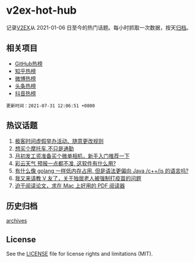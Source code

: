 # v2ex-hot-hub

 记录[V2EX](https://www.v2ex.com/)从 2021-01-06 日至今的热门话题。每小时抓取一次数据，按天[归档](archives)。
 
 ## 相关项目

- [GitHub热榜](https://github.com/lonnyzhang423/github-hot-hub)
- [知乎热榜](https://github.com/lonnyzhang423/zhihu-hot-hub)
- [微博热榜](https://github.com/lonnyzhang423/weibo-hot-hub)
- [头条热榜](https://github.com/lonnyzhang423/toutiao-hot-hub)
- [抖音热榜](https://github.com/lonnyzhang423/douyin-hot-hub)


 `更新时间：2021-07-31 12:06:51 +0800`

## 热议话题

1. [极客时间虚假举办活动、随意更改规则](https://www.v2ex.com/t/792714)
1. [想买个摩托车,不只是通勤](https://www.v2ex.com/t/792665)
1. [月初发工资准备买个微单相机，新手入门推荐一下](https://www.v2ex.com/t/792696)
1. [彩云天气 预报一点都不准, 这软件有什么用?](https://www.v2ex.com/t/792669)
1. [有什么像 golang 一样低内存占用, 但是语法更偏向 Java /c++/js 的语言吗?](https://www.v2ex.com/t/792668)
1. [我又来请教 V 友了，关于独居老人被强制打疫苗的问题](https://www.v2ex.com/t/792674)
1. [迫于阅读论文，求在 Mac 上好用的 PDF 阅读器](https://www.v2ex.com/t/792732)

## 历史归档

[archives](archives)

## License

See the [LICENSE](LICENSE) file for license rights and limitations (MIT).
